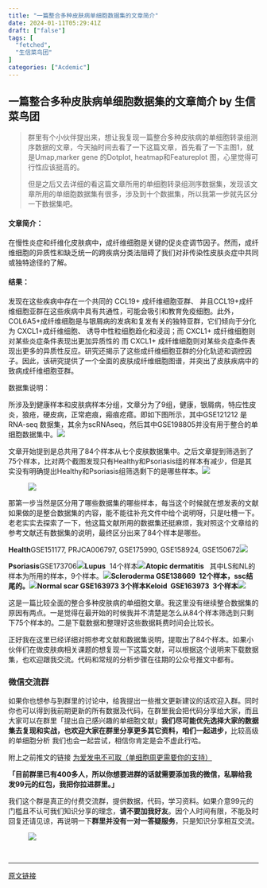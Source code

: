```yaml
---
title: "一篇整合多种皮肤病单细胞数据集的文章简介"
date: 2024-01-11T05:29:41Z
draft: ["false"]
tags: [
  "fetched",
  "生信菜鸟团"
]
categories: ["Acdemic"]
---
```

一篇整合多种皮肤病单细胞数据集的文章简介 by 生信菜鸟团
------
<div><section data-tool="mdnice编辑器" data-website="https://www.mdnice.com"><blockquote data-tool="mdnice编辑器"><p>群里有个小伙伴提出来，想让我复现一篇整合多种皮肤病的单细胞转录组测序数据的文章，今天抽时间去看了一下这篇文章，首先看了一下主图1，就是Umap,marker gene 的Dotplot, heatmap和Featureplot 图，心里觉得可行性应该挺高的。</p><p>但是之后又去详细的看这篇文章所用的单细胞转录组测序数据集，发现该文章所用的单细胞数据集有很多，涉及到十个数据集，所以我第一步就先区分一下数据集吧。</p></blockquote><h4 data-tool="mdnice编辑器"><span></span>文章简介：<span></span></h4><p data-tool="mdnice编辑器">在慢性炎症和纤维化皮肤病中，成纤维细胞是关键的促炎症调节因子。然而，成纤维细胞的异质性和缺乏统一的跨疾病分类法阻碍了我们对非传染性皮肤炎症中共同或独特途径的了解。</p><h4 data-tool="mdnice编辑器"><span></span>结果：<span></span></h4><p data-tool="mdnice编辑器">发现在这些疾病中存在一个共同的 CCL19+ 成纤维细胞亚群、 并且CCL19+成纤维细胞亚群在这些疾病中具有共通性，可能会吸引和教育免疫细胞。此外，COL6A5+成纤维细胞是与银屑病的发病和复发有关的独特亚群，它们倾向于分化为 CXCL1+成纤维细胞、 诱导中性粒细胞趋化和浸润；而 CXCL1+ 成纤维细胞则对某些炎症条件表现出更加异质性的 而 CXCL1+ 成纤维细胞则对某些炎症条件表现出更多的异质性反应。研究还揭示了这些成纤维细胞亚群的分化轨迹和调控因子。因此，该研究提供了一个全面的皮肤成纤维细胞图谱，并突出了皮肤疾病中的致病成纤维细胞亚群。</p><p data-tool="mdnice编辑器"><span>数据集说明：</span></p><p data-tool="mdnice编辑器">所涉及到健康样本和皮肤病样本分组，文章分为了9组，健康，银屑病，特应性皮炎，狼疮，硬皮病，正常疤痕，瘢痕疙瘩。即如下图所示，其中GSE121212 是 RNA-seq 数据集，其余为scRNAseq，然后其中GSE198805并没有用于整合的单细胞数据集中。<img data-imgfileid="100035926" data-ratio="0.48565573770491804" data-src="https://mmbiz.qpic.cn/mmbiz_png/iaRJcrq2LosiclEBNwphDRH2WTr5xhbtExic9SYKggQMmL4iblTAZ6N0JfkhAnPP5lN7DHVibjqV53lPVIJic5wJgJzQ/640?wx_fmt=png&amp;from=appmsg" data-type="png" data-w="976" src="https://mmbiz.qpic.cn/mmbiz_png/iaRJcrq2LosiclEBNwphDRH2WTr5xhbtExic9SYKggQMmL4iblTAZ6N0JfkhAnPP5lN7DHVibjqV53lPVIJic5wJgJzQ/640?wx_fmt=png&amp;from=appmsg"></p><p data-tool="mdnice编辑器">文章开始提到是总共用了84个样本从七个皮肤数据集中。之后文章提到筛选到了75个样本，比对两个截图发现只有Healthy和Psoriasis组的样本有减少，但是其实没有明确提出Healthy和Psoriasis组筛选剩下的是哪些样本。<img data-imgfileid="100035924" data-ratio="0.41368421052631577" data-src="https://mmbiz.qpic.cn/mmbiz_png/iaRJcrq2LosiclEBNwphDRH2WTr5xhbtExbdzyY7J7UiaU9FEPw9g6u5yljtq8Mj4yZUnRWQBl7rgTv2gXd1VTFNg/640?wx_fmt=png&amp;from=appmsg" data-type="png" data-w="950" src="https://mmbiz.qpic.cn/mmbiz_png/iaRJcrq2LosiclEBNwphDRH2WTr5xhbtExbdzyY7J7UiaU9FEPw9g6u5yljtq8Mj4yZUnRWQBl7rgTv2gXd1VTFNg/640?wx_fmt=png&amp;from=appmsg"></p><figure data-tool="mdnice编辑器"><img data-imgfileid="100035927" data-ratio="0.5102040816326531" data-src="https://mmbiz.qpic.cn/mmbiz_png/iaRJcrq2LosiclEBNwphDRH2WTr5xhbtEx23T08nc6lk4LgLcRpRfLEstd6za2YKWjGm0ZIS7GmLK0wjiaMhyPjhw/640?wx_fmt=png&amp;from=appmsg" data-type="png" data-w="980" src="https://mmbiz.qpic.cn/mmbiz_png/iaRJcrq2LosiclEBNwphDRH2WTr5xhbtEx23T08nc6lk4LgLcRpRfLEstd6za2YKWjGm0ZIS7GmLK0wjiaMhyPjhw/640?wx_fmt=png&amp;from=appmsg"></figure><p data-tool="mdnice编辑器">那第一步当然是区分用了哪些数据集的哪些样本，每当这个时候就在想发表的文献如果做的是整合数据集的内容，能不能往补充文件中给个说明呀，只是吐槽一下。老老实实去探索了一下，他这篇文献所用的数据集还挺麻烦，我对照这个文章给的参考文献还有数据集的说明，最终区分出来了84个样本是哪些。</p><p data-tool="mdnice编辑器"><strong>Health</strong>GSE151177, PRJCA006797, GSE175990, GSE158924, GSE150672<img data-imgfileid="100035928" data-ratio="0.6064814814814815" data-src="https://mmbiz.qpic.cn/mmbiz_png/iaRJcrq2LosiclEBNwphDRH2WTr5xhbtExsT6hYxC3nMBPWjkKDGFdmic0icQOBjNgicRYtfdqTul3AT5oqfuIhAzibA/640?wx_fmt=png&amp;from=appmsg" data-type="png" data-w="1080" src="https://mmbiz.qpic.cn/mmbiz_png/iaRJcrq2LosiclEBNwphDRH2WTr5xhbtExsT6hYxC3nMBPWjkKDGFdmic0icQOBjNgicRYtfdqTul3AT5oqfuIhAzibA/640?wx_fmt=png&amp;from=appmsg"></p><p data-tool="mdnice编辑器"><strong>Psoriasis</strong>GSE173706<img data-imgfileid="100035925" data-ratio="1.2050816696914701" data-src="https://mmbiz.qpic.cn/mmbiz_png/iaRJcrq2LosiclEBNwphDRH2WTr5xhbtExxoic2p1iaut6EjBLrWV9mWzfJXPjrd7bk7TxKrZLOsicsDpbJo6SuavFg/640?wx_fmt=png&amp;from=appmsg" data-type="png" data-w="551" src="https://mmbiz.qpic.cn/mmbiz_png/iaRJcrq2LosiclEBNwphDRH2WTr5xhbtExxoic2p1iaut6EjBLrWV9mWzfJXPjrd7bk7TxKrZLOsicsDpbJo6SuavFg/640?wx_fmt=png&amp;from=appmsg"><strong>Lupus</strong>  14个样本<img data-imgfileid="100035932" data-ratio="1.1557562076749435" data-src="https://mmbiz.qpic.cn/mmbiz_png/iaRJcrq2LosiclEBNwphDRH2WTr5xhbtExh8BLCBrTicMpAgY3Nic4BI73P0NrfjqCuL3J3wF0dqPWC7DT53QLwJZQ/640?wx_fmt=png&amp;from=appmsg" data-type="png" data-w="443" src="https://mmbiz.qpic.cn/mmbiz_png/iaRJcrq2LosiclEBNwphDRH2WTr5xhbtExh8BLCBrTicMpAgY3Nic4BI73P0NrfjqCuL3J3wF0dqPWC7DT53QLwJZQ/640?wx_fmt=png&amp;from=appmsg"><strong>Atopic dermatitis</strong>   其中LS和NL的样本为所用的样本，9个样本。<img data-imgfileid="100035931" data-ratio="2.098360655737705" data-src="https://mmbiz.qpic.cn/mmbiz_png/iaRJcrq2LosiclEBNwphDRH2WTr5xhbtExFUSZzJw3GgypUxfibOhiapaUDCxepf5b2mzqWiaI54yRH7S0xe4z1iavmg/640?wx_fmt=png&amp;from=appmsg" data-type="png" data-w="305" src="https://mmbiz.qpic.cn/mmbiz_png/iaRJcrq2LosiclEBNwphDRH2WTr5xhbtExFUSZzJw3GgypUxfibOhiapaUDCxepf5b2mzqWiaI54yRH7S0xe4z1iavmg/640?wx_fmt=png&amp;from=appmsg"><strong>Scleroderma GSE138669  12个样本，ssc结尾的。</strong><img data-imgfileid="100035933" data-ratio="2.126984126984127" data-src="https://mmbiz.qpic.cn/mmbiz_png/iaRJcrq2LosiclEBNwphDRH2WTr5xhbtExKvib7w9icotcfCLV2M8E04rYwFJZUftyXlPIXIZJIaoVDWRcl2RqMIvg/640?wx_fmt=png&amp;from=appmsg" data-type="png" data-w="441" src="https://mmbiz.qpic.cn/mmbiz_png/iaRJcrq2LosiclEBNwphDRH2WTr5xhbtExKvib7w9icotcfCLV2M8E04rYwFJZUftyXlPIXIZJIaoVDWRcl2RqMIvg/640?wx_fmt=png&amp;from=appmsg"><strong>Normal scar GSE163973 3个样本</strong><strong>Keloid  GSE163973  3个样本</strong><img data-imgfileid="100035930" data-ratio="0.4794520547945205" data-src="https://mmbiz.qpic.cn/mmbiz_png/iaRJcrq2LosiclEBNwphDRH2WTr5xhbtEx5ZPk2jicwrlAEID4jbEIria5EblF9hFVkXu2Eao35Pd99DRvHh5t4O0g/640?wx_fmt=png&amp;from=appmsg" data-type="png" data-w="511" src="https://mmbiz.qpic.cn/mmbiz_png/iaRJcrq2LosiclEBNwphDRH2WTr5xhbtEx5ZPk2jicwrlAEID4jbEIria5EblF9hFVkXu2Eao35Pd99DRvHh5t4O0g/640?wx_fmt=png&amp;from=appmsg"></p><p data-tool="mdnice编辑器">这是一篇比较全面的整合多种皮肤病的单细胞文章。我这里没有继续整合数据集的原因有两点。一是觉得在最开始的时候我并不清楚是怎么从84个样本筛选到只剩下75个样本的。二是下载数据和整理好这些数据耗费时间会比较长。</p><p data-tool="mdnice编辑器">正好我在这里已经详细对照参考文献和数据集说明，提取出了84个样本。如果小伙伴们在做皮肤病相关课题的想复现一下这篇文献，可以根据这个说明来下载数据集，也欢迎跟我交流。代码和常规的分析步骤在往期的公众号推文中都有。</p><h3 data-tool="mdnice编辑器"><span></span><span></span><span>微信交流群</span><span></span></h3><p data-tool="mdnice编辑器">如果你也想参与到群里的讨论中，给我提出一些推文更新建议的话欢迎入群。同时你也可以得到我前期更新的所有数据及代码，在群里我会把代码分享给大家，而且大家可以在群里「提出自己感兴趣的单细胞文献」<strong>我们尽可能优先选择大家的数据集去复现和实战，也欢迎大家在群里分享更多其它资料，咱们一起进步，</strong>比较高级的单细胞分析 我们也会一起尝试，相信你肯定是会不虚此行哈。</p><p data-tool="mdnice编辑器">附上之前推文的链接 <a href="https://mp.weixin.qq.com/s?__biz=MzUzMTEwODk0Ng==&amp;mid=2247512238&amp;idx=1&amp;sn=e0c6dc2ea0e089aabb78133e50fb5d7f&amp;scene=21#wechat_redirect" data-linktype="2">为爱发电不可取（单细胞周更需要你的支持）</a></p><p data-tool="mdnice编辑器"><strong>「目前群里已有400多人，所以你想要进群的话就需要添加我的微信，私聊给我发99元的红包，我把你拉进群里。」</strong></p><p data-tool="mdnice编辑器">我们这个群是真正的付费交流群，提供数据，代码，学习资料。如果介意99元的门槛且不认可我们知识分享的理念，<strong>请不要加我好友</strong>。因个人时间有限，不能及时回复还请见谅，再说明一下<strong>群里并没有一对一答疑服务</strong>，只是知识分享相互交流。</p><figure data-tool="mdnice编辑器"><img data-imgfileid="100035929" data-ratio="1" data-src="https://mmbiz.qpic.cn/mmbiz_png/iaRJcrq2LosiclEBNwphDRH2WTr5xhbtExenZRYcbN2kaJvkIg3KDva6d5SvYOy3EsRWopzIV0uDE9Jh0jNrvp5w/640?wx_fmt=png&amp;from=appmsg" data-type="png" data-w="172" src="https://mmbiz.qpic.cn/mmbiz_png/iaRJcrq2LosiclEBNwphDRH2WTr5xhbtExenZRYcbN2kaJvkIg3KDva6d5SvYOy3EsRWopzIV0uDE9Jh0jNrvp5w/640?wx_fmt=png&amp;from=appmsg"></figure></section><p><br></p><p><mp-style-type data-value="10000"></mp-style-type></p></div>  
<hr>
<a href="https://mp.weixin.qq.com/s/ZNy1F5mYK9hEbMznazjEEw",target="_blank" rel="noopener noreferrer">原文链接</a>
